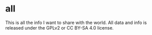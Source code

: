 # all
This is all the info I want to share with the world. All data and info is released under the GPLv2 or CC BY-SA 4.0 license.
